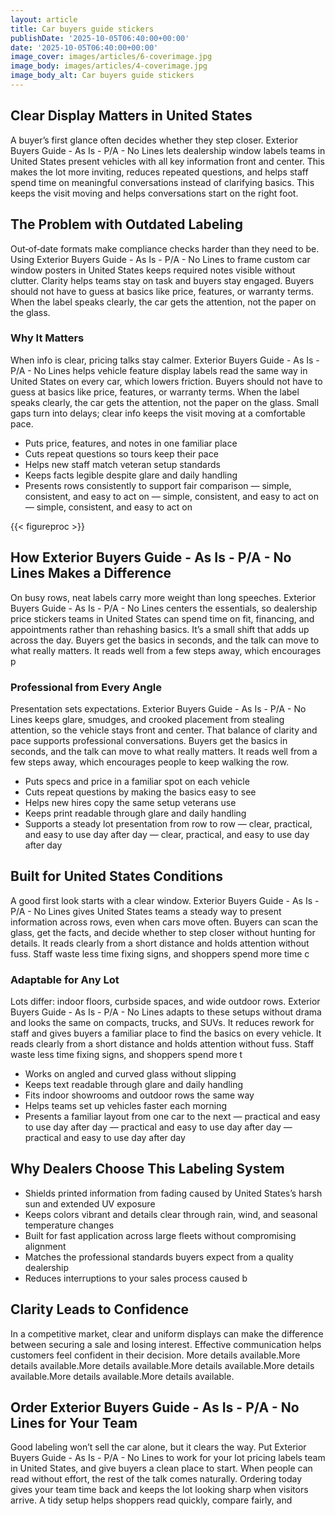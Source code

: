 ```yaml
---
layout: article
title: Car buyers guide stickers
publishDate: '2025-10-05T06:40:00+00:00'
date: '2025-10-05T06:40:00+00:00'
image_cover: images/articles/6-coverimage.jpg
image_body: images/articles/4-coverimage.jpg
image_body_alt: Car buyers guide stickers
---
```



## Clear Display Matters in United States
A buyer’s first glance often decides whether they step closer. Exterior Buyers Guide - As Is - P/A - No Lines lets dealership window labels teams in United States present vehicles with all key information front and center. This makes the lot more inviting, reduces repeated questions, and helps staff spend time on meaningful conversations instead of clarifying basics. This keeps the visit moving and helps conversations start on the right foot.

## The Problem with Outdated Labeling
Out‑of‑date formats make compliance checks harder than they need to be. Using Exterior Buyers Guide - As Is - P/A - No Lines to frame custom car window posters in United States keeps required notes visible without clutter. Clarity helps teams stay on task and buyers stay engaged. Buyers should not have to guess at basics like price, features, or warranty terms. When the label speaks clearly, the car gets the attention, not the paper on the glass.

### Why It Matters
When info is clear, pricing talks stay calmer. Exterior Buyers Guide - As Is - P/A - No Lines helps vehicle feature display labels read the same way in United States on every car, which lowers friction. Buyers should not have to guess at basics like price, features, or warranty terms. When the label speaks clearly, the car gets the attention, not the paper on the glass. Small gaps turn into delays; clear info keeps the visit moving at a comfortable pace.

- Puts price, features, and notes in one familiar place
- Cuts repeat questions so tours keep their pace
- Helps new staff match veteran setup standards
- Keeps facts legible despite glare and daily handling
- Presents rows consistently to support fair comparison — simple, consistent, and easy to act on — simple, consistent, and easy to act on — simple, consistent, and easy to act on

{{< figureproc >}}

## How Exterior Buyers Guide - As Is - P/A - No Lines Makes a Difference
On busy rows, neat labels carry more weight than long speeches. Exterior Buyers Guide - As Is - P/A - No Lines centers the essentials, so dealership price stickers teams in United States can spend time on fit, financing, and appointments rather than rehashing basics. It’s a small shift that adds up across the day.  Buyers get the basics in seconds, and the talk can move to what really matters.  It reads well from a few steps away, which encourages p

### Professional from Every Angle
Presentation sets expectations. Exterior Buyers Guide - As Is - P/A - No Lines keeps glare, smudges, and crooked placement from stealing attention, so the vehicle stays front and center. That balance of clarity and pace supports professional conversations.  Buyers get the basics in seconds, and the talk can move to what really matters.  It reads well from a few steps away, which encourages people to keep walking the row.

- Puts specs and price in a familiar spot on each vehicle
- Cuts repeat questions by making the basics easy to see
- Helps new hires copy the same setup veterans use
- Keeps print readable through glare and daily handling
- Supports a steady lot presentation from row to row — clear, practical, and easy to use day after day — clear, practical, and easy to use day after day

## Built for United States Conditions
A good first look starts with a clear window. Exterior Buyers Guide - As Is - P/A - No Lines gives United States teams a steady way to present information across rows, even when cars move often. Buyers can scan the glass, get the facts, and decide whether to step closer without hunting for details. It reads clearly from a short distance and holds attention without fuss. Staff waste less time fixing signs, and shoppers spend more time c

### Adaptable for Any Lot
Lots differ: indoor floors, curbside spaces, and wide outdoor rows. Exterior Buyers Guide - As Is - P/A - No Lines adapts to these setups without drama and looks the same on compacts, trucks, and SUVs. It reduces rework for staff and gives buyers a familiar place to find the basics on every vehicle. It reads clearly from a short distance and holds attention without fuss. Staff waste less time fixing signs, and shoppers spend more t

- Works on angled and curved glass without slipping
- Keeps text readable through glare and daily handling
- Fits indoor showrooms and outdoor rows the same way
- Helps teams set up vehicles faster each morning
- Presents a familiar layout from one car to the next — practical and easy to use day after day — practical and easy to use day after day — practical and easy to use day after day

## Why Dealers Choose This Labeling System
- Shields printed information from fading caused by United States’s harsh sun and extended UV exposure
- Keeps colors vibrant and details clear through rain, wind, and seasonal temperature changes
- Built for fast application across large fleets without compromising alignment
- Matches the professional standards buyers expect from a quality dealership
- Reduces interruptions to your sales process caused b

## Clarity Leads to Confidence
In a competitive market, clear and uniform displays can make the difference between securing a sale and losing interest. Effective communication helps customers feel confident in their decision. More details available.More details available.More details available.More details available.More details available.More details available.More details available.

## Order Exterior Buyers Guide - As Is - P/A - No Lines for Your Team
Good labeling won’t sell the car alone, but it clears the way. Put Exterior Buyers Guide - As Is - P/A - No Lines to work for your lot pricing labels team in United States, and give buyers a clean place to start. When people can read without effort, the rest of the talk comes naturally.  Ordering today gives your team time back and keeps the lot looking sharp when visitors arrive.  A tidy setup helps shoppers read quickly, compare fairly, and

